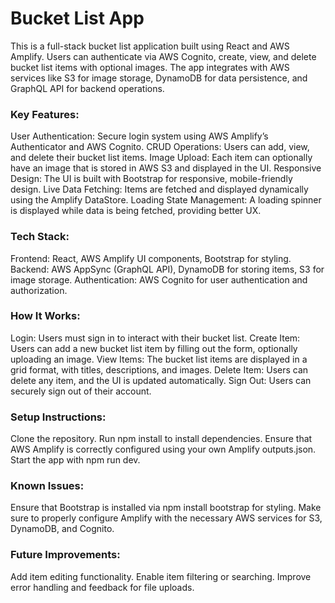 # Bucket List App
This is a full-stack bucket list application built using React and AWS Amplify. Users can authenticate via AWS Cognito, create, view, and delete bucket list items with optional images. The app integrates with AWS services like S3 for image storage, DynamoDB for data persistence, and GraphQL API for backend operations.

### Key Features:
User Authentication: Secure login system using AWS Amplify’s Authenticator and AWS Cognito.
CRUD Operations: Users can add, view, and delete their bucket list items.
Image Upload: Each item can optionally have an image that is stored in AWS S3 and displayed in the UI.
Responsive Design: The UI is built with Bootstrap for responsive, mobile-friendly design.
Live Data Fetching: Items are fetched and displayed dynamically using the Amplify DataStore.
Loading State Management: A loading spinner is displayed while data is being fetched, providing better UX.

### Tech Stack:
Frontend: React, AWS Amplify UI components, Bootstrap for styling.
Backend: AWS AppSync (GraphQL API), DynamoDB for storing items, S3 for image storage.
Authentication: AWS Cognito for user authentication and authorization.

### How It Works:
Login: Users must sign in to interact with their bucket list.
Create Item: Users can add a new bucket list item by filling out the form, optionally uploading an image.
View Items: The bucket list items are displayed in a grid format, with titles, descriptions, and images.
Delete Item: Users can delete any item, and the UI is updated automatically.
Sign Out: Users can securely sign out of their account.

### Setup Instructions:
Clone the repository.
Run npm install to install dependencies.
Ensure that AWS Amplify is correctly configured using your own Amplify outputs.json.
Start the app with npm run dev.

### Known Issues:
Ensure that Bootstrap is installed via npm install bootstrap for styling.
Make sure to properly configure Amplify with the necessary AWS services for S3, DynamoDB, and Cognito.

### Future Improvements:
Add item editing functionality.
Enable item filtering or searching.
Improve error handling and feedback for file uploads.
